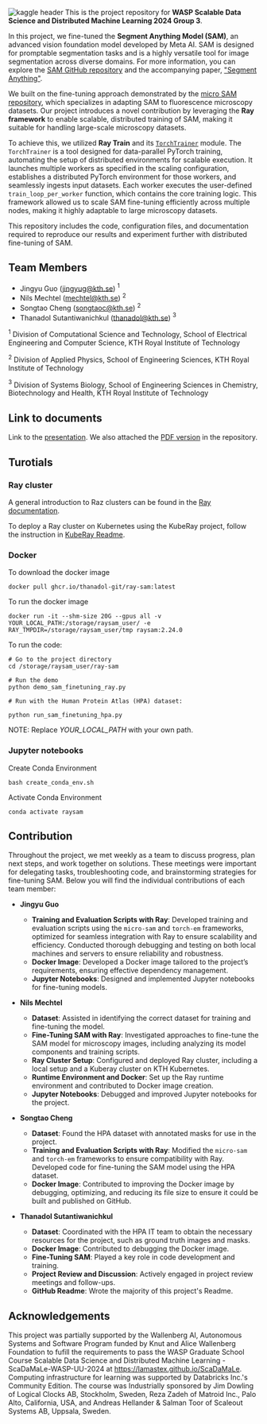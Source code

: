 
![kaggle header](https://github.com/user-attachments/assets/79e41d49-3d9a-4960-8ee0-22d3e14b4dd7)
This is the project repository for **WASP Scalable Data Science and Distributed Machine Learning 2024 Group 3**.  

In this project, we fine-tuned the **Segment Anything Model (SAM)**, an advanced vision foundation model developed by Meta AI. SAM is designed for promptable segmentation tasks and is a highly versatile tool for image segmentation across diverse domains. For more information, you can explore the [SAM GitHub repository](https://github.com/facebookresearch/segment-anything) and the accompanying paper, ["Segment Anything"](https://arxiv.org/abs/2304.02643).  

We built on the fine-tuning approach demonstrated by the [micro SAM repository](https://github.com/computational-cell-analytics/micro-sam), which specializes in adapting SAM to fluorescence microscopy datasets. Our project introduces a novel contribution by leveraging the **Ray framework** to enable scalable, distributed training of SAM, making it suitable for handling large-scale microscopy datasets.  

To achieve this, we utilized **Ray Train** and its [`TorchTrainer`](https://docs.ray.io/en/latest/train/api/doc/ray.train.torch.TorchTrainer.html) module. The `TorchTrainer` is a tool designed for data-parallel PyTorch training, automating the setup of distributed environments for scalable execution. It launches multiple workers as specified in the scaling configuration, establishes a distributed PyTorch environment for those workers, and seamlessly ingests input datasets. Each worker executes the user-defined `train_loop_per_worker` function, which contains the core training logic. This framework allowed us to scale SAM fine-tuning efficiently across multiple nodes, making it highly adaptable to large microscopy datasets.  

This repository includes the code, configuration files, and documentation required to reproduce our results and experiment further with distributed fine-tuning of SAM.

## Team Members
- Jingyu Guo (jingyug@kth.se) $^{1}$
- Nils Mechtel (mechtel@kth.se) $^{2}$
- Songtao Cheng (songtaoc@kth.se) $^{2}$
- Thanadol Sutantiwanichkul (thanadol@kth.se) $^{3}$

$^{1}$ Division of Computational Science and Technology, School of Electrical Engineering and Computer Science, KTH Royal Institute of Technology

$^{2}$ Division of Applied Physics, School of Engineering Sciences, KTH Royal Institute of Technology

$^{3}$ Division of Systems Biology, School of Engineering Sciences in Chemistry, Biotechnology and Health, KTH Royal Institute of Technology

## Link to documents 
Link to the [presentation](https://docs.google.com/presentation/d/1KyzPKBo25B9-GNr_semnD0oxbj-Y88YiK_fBCCQF9fQ/edit?usp=sharing). We also attached the [PDF version](Presentation.pdf) in the repository.


## Turotials 

### Ray cluster
A general introduction to Raz clusters can be found in the [Ray documentation](https://docs.ray.io/en/latest/cluster/getting-started.html).

To deploy a Ray cluster on Kubernetes using the KubeRay project, follow the instruction in [KubeRay Readme](kuberay-cluster/).

### Docker 
To download the docker image
```
docker pull ghcr.io/thanadol-git/ray-sam:latest
```

To run the docker image
```
docker run -it --shm-size 20G --gpus all -v YOUR_LOCAL_PATH:/storage/raysam_user/ -e RAY_TMPDIR=/storage/raysam_user/tmp raysam:2.24.0
```
To run the code:
```
# Go to the project directory
cd /storage/raysam_user/ray-sam

# Run the demo
python demo_sam_finetuning_ray.py

# Run with the Human Protein Atlas (HPA) dataset:

python run_sam_finetuning_hpa.py
```

NOTE: Replace *YOUR_LOCAL_PATH* with your own path.

### Jupyter notebooks

Create Conda Environment
```
bash create_conda_env.sh
```

Activate Conda Environment
```
conda activate raysam
```


## Contribution  

Throughout the project, we met weekly as a team to discuss progress, plan next steps, and work together on solutions. These meetings were important for delegating tasks, troubleshooting code, and brainstorming strategies for fine-tuning SAM. Below you will find the individual contributions of each team member:  

- **Jingyu Guo**  
  - **Training and Evaluation Scripts with Ray**: Developed training and evaluation scripts using the `micro-sam` and `torch-em` frameworks, optimized for seamless integration with Ray to ensure scalability and efficiency. Conducted thorough debugging and testing on both local machines and servers to ensure reliability and robustness.  
  - **Docker Image**: Developed a Docker image tailored to the project’s requirements, ensuring effective dependency management.  
  - **Jupyter Notebooks**: Designed and implemented Jupyter notebooks for fine-tuning models.  

- **Nils Mechtel**  
  - **Dataset**: Assisted in identifying the correct dataset for training and fine-tuning the model.  
  - **Fine-Tuning SAM with Ray**: Investigated approaches to fine-tune the SAM model for microscopy images, including analyzing its model components and training scripts.  
  - **Ray Cluster Setup**: Configured and deployed Ray cluster, including a local setup and a Kuberay cluster on KTH Kubernetes.  
  - **Runtime Environment and Docker**: Set up the Ray runtime environment and contributed to Docker image creation.  
  - **Jupyter Notebooks**: Debugged and improved Jupyter notebooks for the project.  

- **Songtao Cheng**  
  - **Dataset**: Found the HPA dataset with annotated masks for use in the project.  
  - **Training and Evaluation Scripts with Ray**: Modified the `micro-sam` and `torch-em` frameworks to ensure compatibility with Ray. Developed code for fine-tuning the SAM model using the HPA dataset.  
  - **Docker Image**: Contributed to improving the Docker image by debugging, optimizing, and reducing its file size to ensure it could be built and published on GitHub.  

- **Thanadol Sutantiwanichkul**  
  - **Dataset**: Coordinated with the HPA IT team to obtain the necessary resources for the project, such as ground truth images and masks.  
  - **Docker Image**: Contributed to debugging the Docker image.  
  - **Fine-Tuning SAM**: Played a key role in code development and training.  
  - **Project Review and Discussion**: Actively engaged in project review meetings and follow-ups.  
  - **GitHub Readme**: Wrote the majority of this project's Readme.  

## Acknowledgements

This project was partially supported by the Wallenberg AI, Autonomous Systems and Software Program funded by Knut and Alice Wallenberg Foundation to fufill the requirements to pass the WASP Graduate School Course Scalable Data Science and Distributed Machine Learning - ScaDaMaLe-WASP-UU-2024 at https://lamastex.github.io/ScaDaMaLe. Computing infrastructure for learning was supported by Databricks Inc.'s Community Edition. The course was Industrially sponsored by Jim Dowling of Logical Clocks AB, Stockholm, Sweden, Reza Zadeh of Matroid Inc., Palo Alto, California, USA, and Andreas Hellander & Salman Toor of Scaleout Systems AB, Uppsala, Sweden.